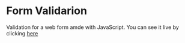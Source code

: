 # Form Validarion
 Validation for a web form amde with JavaScript.
 You can see it live by clicking [here](https://vinilsilv.github.io/Form-Validation/)

